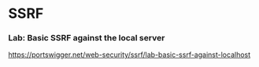 # SSRF

### Lab: Basic SSRF against the local server

https://portswigger.net/web-security/ssrf/lab-basic-ssrf-against-localhost